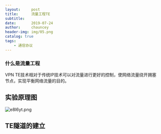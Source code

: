 ```yaml
---
layout:     post
title:      流量工程TE
subtitle:   
date:       2019-07-24
author:     chauncey
header-img: img/05.png
catalog: true
tags:
    - 通信协议
---
```



### 什么是流量工程

VPN TE技术相对于传统IP技术可以对流量进行更好的控制，使网络流量绕开拥塞节点，实现平衡网络流量的目的。

## 实验原理图

![e8l6yt.png](https://s2.ax1x.com/2019/07/29/e8l6yt.png)

## TE隧道的建立
